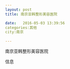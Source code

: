 ```yaml
--- 
layout: post 
title: 南京亚韩整形美容医院

date:   2016-05-03 13:39:56 
categories:其他  
city:南京
  
--- 
```

   
南京亚韩整形美容医院

信息


